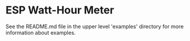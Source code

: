 # ESP Watt-Hour Meter

See the README.md file in the upper level 'examples' directory for more information about examples.
